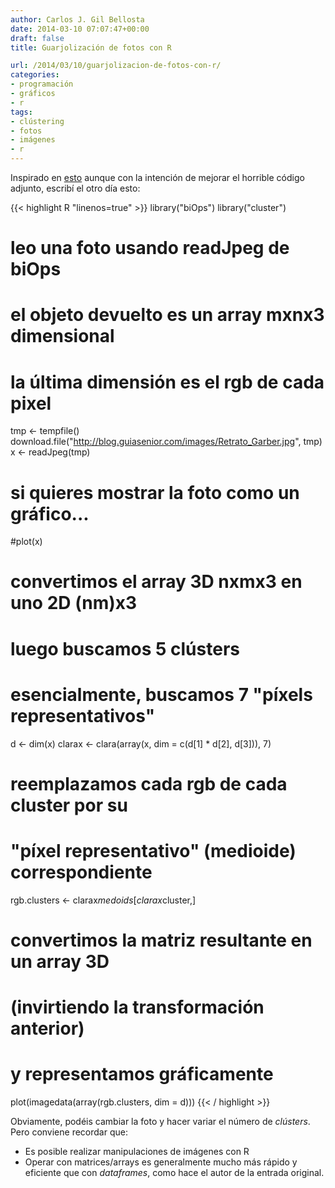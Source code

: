 ```yaml
---
author: Carlos J. Gil Bellosta
date: 2014-03-10 07:07:47+00:00
draft: false
title: Guarjolización de fotos con R

url: /2014/03/10/guarjolizacion-de-fotos-con-r/
categories:
- programación
- gráficos
- r
tags:
- clústering
- fotos
- imágenes
- r
---
```


Inspirado en [esto](http://aschinchon.wordpress.com/2014/03/03/warholing-grace-with-clara/) aunque con la intención de mejorar el horrible código adjunto, escribí el otro día esto:

{{< highlight R "linenos=true" >}}
library("biOps")
library("cluster")

# leo una foto usando readJpeg de biOps
# el objeto devuelto es un array mxnx3 dimensional
# la última dimensión es el rgb de cada pixel

tmp <- tempfile()
download.file("http://blog.guiasenior.com/images/Retrato_Garber.jpg", tmp)
x <- readJpeg(tmp)

# si quieres mostrar la foto como un gráfico...
#plot(x)

# convertimos el array 3D nxmx3 en uno 2D (nm)x3
# luego buscamos 5 clústers
# esencialmente, buscamos 7 "píxels representativos"
d <- dim(x)
clarax <- clara(array(x, dim = c(d[1] * d[2], d[3])), 7)

# reemplazamos cada rgb de cada cluster por su
# "píxel representativo" (medioide) correspondiente
rgb.clusters <- clarax$medoids[clarax$cluster,]

# convertimos la matriz resultante en un array 3D
# (invirtiendo la transformación anterior)
# y representamos gráficamente
plot(imagedata(array(rgb.clusters, dim = d)))
{{< / highlight >}}


Obviamente, podéis cambiar la foto y hacer variar el número de _clústers_. Pero conviene recordar que:



* Es posible realizar manipulaciones de imágenes con R
* Operar con matrices/arrays es generalmente mucho más rápido y eficiente que con _dataframes_, como hace el autor de la entrada original.


